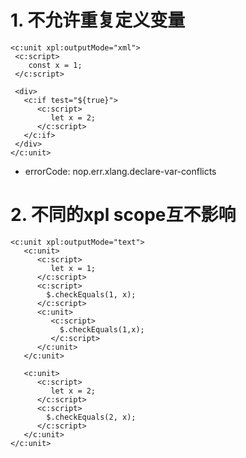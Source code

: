 # 1. 不允许重复定义变量

````xpl
<c:unit xpl:outputMode="xml">
 <c:script>
    const x = 1;
 </c:script>
 
 <div>
   <c:if test="${true}">
      <c:script>
         let x = 2;
      </c:script>
   </c:if>
 </div>
</c:unit>
````

* errorCode: nop.err.xlang.declare-var-conflicts

# 2. 不同的xpl scope互不影响

````xpl
<c:unit xpl:outputMode="text">
   <c:unit>
      <c:script>
         let x = 1;
      </c:script>
      <c:script>
        $.checkEquals(1, x);
      </c:script>
      <c:unit>
         <c:script>
           $.checkEquals(1,x);
         </c:script>
      </c:unit>
   </c:unit>
   
   <c:unit>
      <c:script>
         let x = 2;
      </c:script>
      <c:script>
        $.checkEquals(2, x);
      </c:script>
   </c:unit>
</c:unit>
````